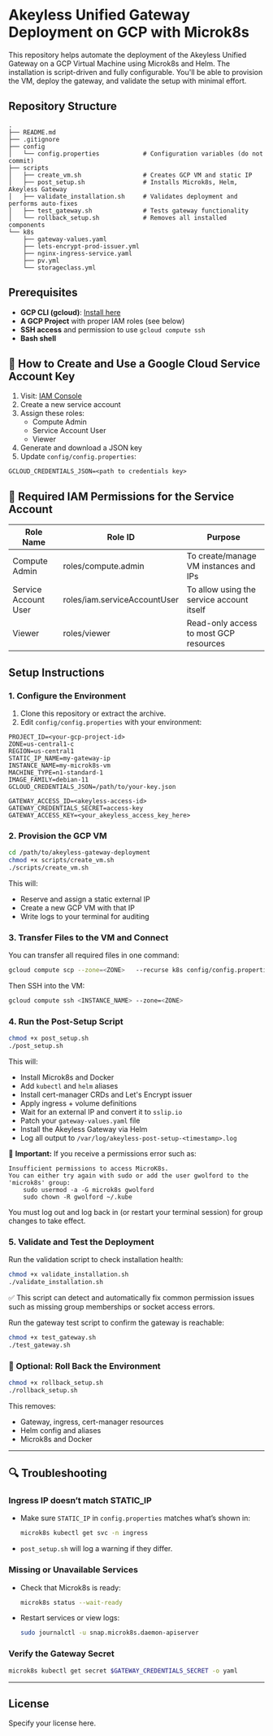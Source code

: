 # Akeyless Unified Gateway Deployment on GCP with Microk8s

This repository helps automate the deployment of the Akeyless Unified Gateway on a GCP Virtual Machine using Microk8s and Helm. The installation is script-driven and fully configurable. You'll be able to provision the VM, deploy the gateway, and validate the setup with minimal effort.

## Repository Structure

```
.
├── README.md
├── .gitignore
├── config
│   └── config.properties            # Configuration variables (do not commit)
├── scripts
│   ├── create_vm.sh                 # Creates GCP VM and static IP
│   ├── post_setup.sh                # Installs Microk8s, Helm, Akeyless Gateway
│   ├── validate_installation.sh     # Validates deployment and performs auto-fixes
│   ├── test_gateway.sh              # Tests gateway functionality
│   └── rollback_setup.sh            # Removes all installed components
└── k8s
    ├── gateway-values.yaml
    ├── lets-encrypt-prod-issuer.yml
    ├── nginx-ingress-service.yaml
    ├── pv.yml
    └── storageclass.yml
```

## Prerequisites

- **GCP CLI (gcloud)**: [Install here](https://cloud.google.com/sdk)
- **A GCP Project** with proper IAM roles (see below)
- **SSH access** and permission to use `gcloud compute ssh`
- **Bash shell**

## 🔐 How to Create and Use a Google Cloud Service Account Key

1. Visit: [IAM Console](https://console.cloud.google.com/iam-admin/serviceaccounts)
2. Create a new service account
3. Assign these roles:
   - Compute Admin
   - Service Account User
   - Viewer
4. Generate and download a JSON key
5. Update `config/config.properties`:

```properties
GCLOUD_CREDENTIALS_JSON=<path to credentials key>
```

## 🔐 Required IAM Permissions for the Service Account

| Role Name            | Role ID                      | Purpose                                       |
|----------------------|------------------------------|-----------------------------------------------|
| Compute Admin        | roles/compute.admin          | To create/manage VM instances and IPs         |
| Service Account User | roles/iam.serviceAccountUser | To allow using the service account itself     |
| Viewer               | roles/viewer                 | Read-only access to most GCP resources        |

## Setup Instructions

### 1. Configure the Environment

1. Clone this repository or extract the archive.
2. Edit `config/config.properties` with your environment:

```properties
PROJECT_ID=<your-gcp-project-id>
ZONE=us-central1-c
REGION=us-central1
STATIC_IP_NAME=my-gateway-ip
INSTANCE_NAME=my-microk8s-vm
MACHINE_TYPE=n1-standard-1
IMAGE_FAMILY=debian-11
GCLOUD_CREDENTIALS_JSON=/path/to/your-key.json

GATEWAY_ACCESS_ID=<akeyless-access-id>
GATEWAY_CREDENTIALS_SECRET=access-key
GATEWAY_ACCESS_KEY=<your_akeyless_access_key_here>
```

### 2. Provision the GCP VM

```bash
cd /path/to/akeyless-gateway-deployment
chmod +x scripts/create_vm.sh
./scripts/create_vm.sh
```

This will:
- Reserve and assign a static external IP
- Create a new GCP VM with that IP
- Write logs to your terminal for auditing

### 3. Transfer Files to the VM and Connect

You can transfer all required files in one command:

```bash
gcloud compute scp --zone=<ZONE>   --recurse k8s config/config.properties scripts/post_setup.sh scripts/test_gateway.sh   scripts/validate_installation.sh scripts/rollback_setup.sh <INSTANCE_NAME>:~
```

Then SSH into the VM:

```bash
gcloud compute ssh <INSTANCE_NAME> --zone=<ZONE>
```

### 4. Run the Post-Setup Script

```bash
chmod +x post_setup.sh
./post_setup.sh
```

This will:
- Install Microk8s and Docker
- Add `kubectl` and `helm` aliases
- Install cert-manager CRDs and Let's Encrypt issuer
- Apply ingress + volume definitions
- Wait for an external IP and convert it to `sslip.io`
- Patch your `gateway-values.yaml` file
- Install the Akeyless Gateway via Helm
- Log all output to `/var/log/akeyless-post-setup-<timestamp>.log`

🚨 **Important:**
If you receive a permissions error such as:
```
Insufficient permissions to access MicroK8s.
You can either try again with sudo or add the user gwolford to the 'microk8s' group:
    sudo usermod -a -G microk8s gwolford
    sudo chown -R gwolford ~/.kube
```
You must log out and log back in (or restart your terminal session) for group changes to take effect.

### 5. Validate and Test the Deployment

Run the validation script to check installation health:

```bash
chmod +x validate_installation.sh
./validate_installation.sh
```

✅ This script can detect and automatically fix common permission issues such as missing group memberships or socket access errors.

Run the gateway test script to confirm the gateway is reachable:

```bash
chmod +x test_gateway.sh
./test_gateway.sh
```

### 🔄 Optional: Roll Back the Environment

```bash
chmod +x rollback_setup.sh
./rollback_setup.sh
```

This removes:
- Gateway, ingress, cert-manager resources
- Helm config and aliases
- Microk8s and Docker

---

## 🔍 Troubleshooting

### Ingress IP doesn’t match STATIC_IP
- Make sure `STATIC_IP` in `config.properties` matches what’s shown in:
  ```bash
  microk8s kubectl get svc -n ingress
  ```
- `post_setup.sh` will log a warning if they differ.

### Missing or Unavailable Services
- Check that Microk8s is ready:
  ```bash
  microk8s status --wait-ready
  ```
- Restart services or view logs:
  ```bash
  sudo journalctl -u snap.microk8s.daemon-apiserver
  ```

### Verify the Gateway Secret
```bash
microk8s kubectl get secret $GATEWAY_CREDENTIALS_SECRET -o yaml
```

---

## License
Specify your license here.

